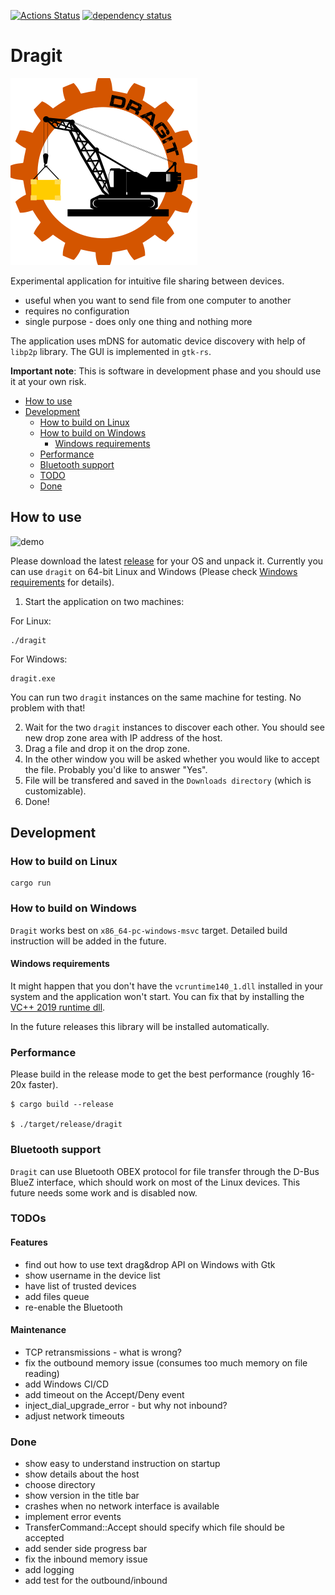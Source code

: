[![Actions Status](https://github.com/sireliah/dragit/workflows/Build%20and%20Test/badge.svg)](https://github.com/sireliah/dragit/actions)
[![dependency status](https://deps.rs/repo/github/sireliah/dragit/status.svg)](https://deps.rs/repo/github/sireliah/dragit)

# Dragit

![logo](./static/logo.png)

Experimental application for intuitive file sharing between devices.
- useful when you want to send file from one computer to another
- requires no configuration
- single purpose - does only one thing and nothing more

The application uses mDNS for automatic device discovery with help of `libp2p` library. The GUI is implemented in `gtk-rs`.

**Important note**: This is software in development phase and you should use it at your own risk.

- [How to use](#how-to-use)
- [Development](#development)
    - [How to build on Linux](#how-to-build-on-linux)
    - [How to build on Windows](#how-to-build-on-windows)
        - [Windows requirements](#windows-requirements)
    - [Performance](#performance)
    - [Bluetooth support](#bluetooth-support)
    - [TODO](#todos)
    - [Done](#done)


## How to use

![demo](./static/dragit.gif)

Please download the latest [release](https://github.com/sireliah/dragit/releases/) for your OS and unpack it. Currently you can use `dragit` on 64-bit Linux and Windows (Please check [Windows requirements](#windows-requirements) for details).

1. Start the application on two machines:

For Linux:
```
./dragit
```

For Windows:
```
dragit.exe
```

You can run two `dragit` instances on the same machine for testing. No problem with that!

2. Wait for the two `dragit` instances to discover each other. You should see new drop zone area with IP address of the host.
3. Drag a file and drop it on the drop zone.
4. In the other window you will be asked whether you would like to accept the file. Probably you'd like to answer "Yes".
5. File will be transfered and saved in the `Downloads directory` (which is customizable).
6. Done!

## Development
### How to build on Linux
```
cargo run
```

### How to build on Windows
`Dragit` works best on `x86_64-pc-windows-msvc` target. Detailed build instruction will be added in the future.

#### Windows requirements
It might happen that you don't have the `vcruntime140_1.dll` installed in your system and the application won't start. You can fix that by installing the [VC++ 2019 runtime dll](https://support.microsoft.com/en-us/help/2977003/the-latest-supported-visual-c-downloads). 

In the future releases this library will be installed automatically.

### Performance
Please build in the release mode to get the best performance (roughly 16-20x faster).

```
$ cargo build --release

$ ./target/release/dragit
```

### Bluetooth support
`Dragit` can use Bluetooth OBEX protocol for file transfer through the D-Bus BlueZ interface, which should work on most of the Linux devices. This future needs some work and is disabled now.

### TODOs
#### Features
- find out how to use text drag&drop API on Windows with Gtk 
- show username in the device list
- have list of trusted devices
- add files queue
- re-enable the Bluetooth

#### Maintenance
- TCP retransmissions - what is wrong?
- fix the outbound memory issue (consumes too much memory on file reading)
- add Windows CI/CD
- add timeout on the Accept/Deny event
- inject_dial_upgrade_error - but why not inbound?
- adjust network timeouts

### Done
- show easy to understand instruction on startup
- show details about the host
- choose directory
- show version in the title bar
- crashes when no network interface is available
- implement error events
- TransferCommand::Accept should specify which file should be accepted
- add sender side progress bar
- fix the inbound memory issue
- add logging
- add test for the outbound/inbound
